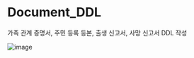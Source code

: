# Document_DDL
가족 관계 증명서, 주민 등록 등본, 출생 신고서, 사망 신고서 DDL 작성

![image](https://user-images.githubusercontent.com/62228401/203470528-7097afaa-6aad-474b-a63d-76caeb15cbb9.png)
